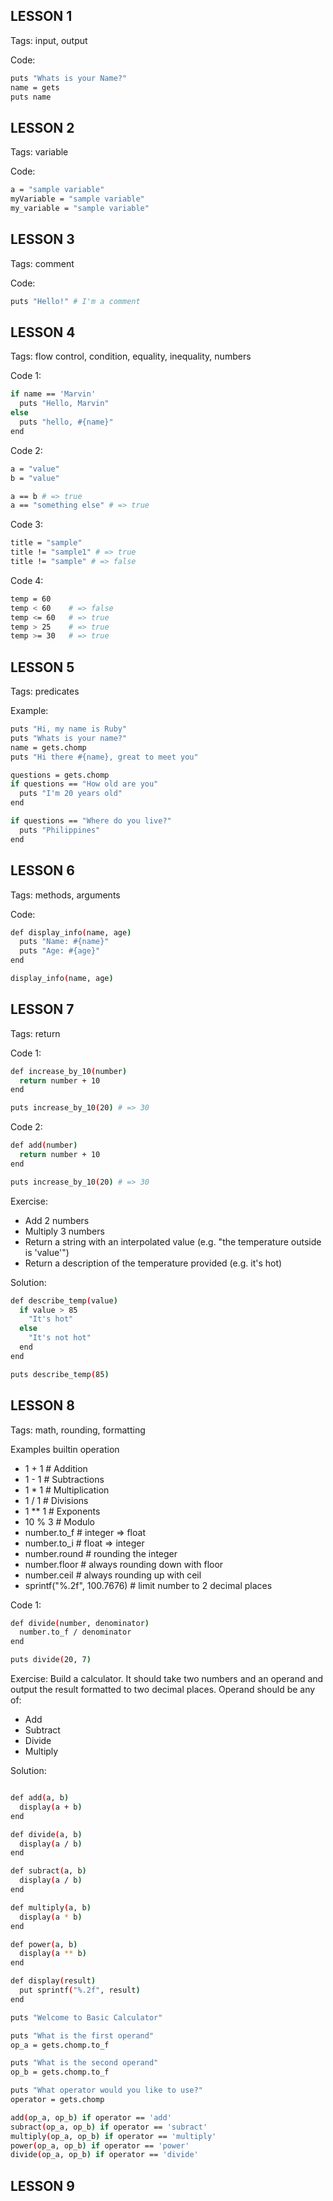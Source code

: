 ## LESSON 1
Tags: input, output

Code:  
```sh
puts "Whats is your Name?"
name = gets
puts name
```

## LESSON 2
Tags: variable

Code:  
```sh
a = "sample variable"
myVariable = "sample variable"
my_variable = "sample variable"
```

## LESSON 3
Tags: comment

Code:  
```sh
puts "Hello!" # I'm a comment
```

## LESSON 4
Tags: flow control, condition, equality, inequality, numbers

Code 1:  
```sh
if name == 'Marvin'
  puts "Hello, Marvin"
else
  puts "hello, #{name}"
end
```

Code 2:  
```sh
a = "value"
b = "value"

a == b # => true
a == "something else" # => true
```

Code 3:  
```sh
title = "sample"
title != "sample1" # => true
title != "sample" # => false
```

Code 4:  
```sh
temp = 60
temp < 60    # => false
temp <= 60   # => true
temp > 25    # => true
temp >= 30   # => true
```

## LESSON 5
Tags: predicates

Example:  
```sh
puts "Hi, my name is Ruby"
puts "Whats is your name?"
name = gets.chomp
puts "Hi there #{name}, great to meet you"

questions = gets.chomp
if questions == "How old are you"
  puts "I'm 20 years old"
end

if questions == "Where do you live?"
  puts "Philippines"
end
```

## LESSON 6
Tags: methods, arguments

Code:  
```sh
def display_info(name, age)
  puts "Name: #{name}"
  puts "Age: #{age}"
end

display_info(name, age)
```
## LESSON 7
Tags: return

Code 1:  
```sh
def increase_by_10(number)
  return number + 10
end

puts increase_by_10(20) # => 30
```

Code 2:  
```sh
def add(number)
  return number + 10
end

puts increase_by_10(20) # => 30
```
Exercise:
- Add 2 numbers
- Multiply 3 numbers
- Return a string with an interpolated value (e.g. "the temperature outside is 'value'")
- Return a description of the temperature provided (e.g. it's hot)

Solution:  
```sh
def describe_temp(value)
  if value > 85
    "It's hot"
  else
    "It's not hot"
  end
end

puts describe_temp(85)
```

## LESSON 8
Tags: math, rounding, formatting

Examples builtin operation
- 1 + 1        # Addition
- 1 - 1        # Subtractions
- 1 * 1        # Multiplication
- 1 / 1        # Divisions
- 1 ** 1       # Exponents
- 10 % 3       # Modulo
- number.to_f  # integer => float
- number.to_i  # float => integer
- number.round # rounding the integer
- number.floor # always rounding down with floor
- number.ceil  # always rounding up with ceil
- sprintf("%.2f", 100.7676) # limit number to 2 decimal places

Code 1:  
```sh
def divide(number, denominator)
  number.to_f / denominator
end

puts divide(20, 7)
```
Exercise:
Build a calculator. It should take two numbers and an operand and output the result formatted to two decimal places. Operand should be any of:
- Add
- Subtract
- Divide
- Multiply

Solution:  
```sh

def add(a, b)
  display(a + b)
end

def divide(a, b)
  display(a / b)
end

def subract(a, b)
  display(a / b)
end

def multiply(a, b)
  display(a * b)
end

def power(a, b)
  display(a ** b)
end

def display(result)
  put sprintf("%.2f", result)
end

puts "Welcome to Basic Calculator"

puts "What is the first operand"
op_a = gets.chomp.to_f

puts "What is the second operand"
op_b = gets.chomp.to_f

puts "What operator would you like to use?"
operator = gets.chomp

add(op_a, op_b) if operator == 'add'
subract(op_a, op_b) if operator == 'subract'
multiply(op_a, op_b) if operator == 'multiply'
power(op_a, op_b) if operator == 'power'
divide(op_a, op_b) if operator == 'divide'

```
## LESSON 9
